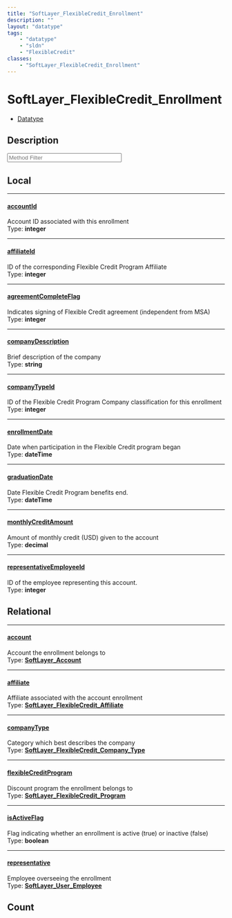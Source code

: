 ```yaml
---
title: "SoftLayer_FlexibleCredit_Enrollment"
description: ""
layout: "datatype"
tags:
    - "datatype"
    - "sldn"
    - "FlexibleCredit"
classes:
    - "SoftLayer_FlexibleCredit_Enrollment"
---
```


# SoftLayer_FlexibleCredit_Enrollment
<div id='service-datatype'>
    <ul id='sldn-reference-tabs'>
        <li id='datatype'> <a href='/reference/datatypes/SoftLayer_FlexibleCredit_Enrollment' >Datatype</a></li>
    </ul>
</div>

## Description 






<!-- Service Filer BEGIN -->
<div class="view-filters">
        <div class="clearfix">
            <div class="search-input-box">
                <input placeholder="Method Filter" onkeyup="titleSearch(inputId='prop-input', divId='properties', elementClass='prop-row')" 
                    type="text" id="prop-input" value="" size="30" maxlength="128" class="form-text">
            </div>
        </div>
</div>
<!-- Service Filer END -->

<div id="properties" class="content">
<div id="localProperties" class="prop-content" >

## Local
-----
[accountId]: #accountid
#### [accountId]
Account ID associated with this enrollment  
<span class="type-label">Type: </span>**integer**

-----
[affiliateId]: #affiliateid
#### [affiliateId]
ID of the corresponding Flexible Credit Program Affiliate  
<span class="type-label">Type: </span>**integer**

-----
[agreementCompleteFlag]: #agreementcompleteflag
#### [agreementCompleteFlag]
Indicates signing of Flexible Credit agreement (independent from MSA)  
<span class="type-label">Type: </span>**integer**

-----
[companyDescription]: #companydescription
#### [companyDescription]
Brief description of the company  
<span class="type-label">Type: </span>**string**

-----
[companyTypeId]: #companytypeid
#### [companyTypeId]
ID of the Flexible Credit Program Company classification for this enrollment  
<span class="type-label">Type: </span>**integer**

-----
[enrollmentDate]: #enrollmentdate
#### [enrollmentDate]
Date when participation in the Flexible Credit program began  
<span class="type-label">Type: </span>**dateTime**

-----
[graduationDate]: #graduationdate
#### [graduationDate]
Date Flexible Credit Program benefits end.  
<span class="type-label">Type: </span>**dateTime**

-----
[monthlyCreditAmount]: #monthlycreditamount
#### [monthlyCreditAmount]
Amount of monthly credit (USD) given to the account  
<span class="type-label">Type: </span>**decimal**

-----
[representativeEmployeeId]: #representativeemployeeid
#### [representativeEmployeeId]
ID of the employee representing this account.  
<span class="type-label">Type: </span>**integer**

</div>
<!-- LOCAL PROPERTY END -->

<div id="relationalProperties"  class="prop-content" >

## Relational
-----
[account]: #account
#### [account]
Account the enrollment belongs to  
<span class="type-label">Type: </span>**<a href='/reference/datatypes/SoftLayer_Account'>SoftLayer_Account </a>**

-----
[affiliate]: #affiliate
#### [affiliate]
Affiliate associated with the account enrollment  
<span class="type-label">Type: </span>**<a href='/reference/datatypes/SoftLayer_FlexibleCredit_Affiliate'>SoftLayer_FlexibleCredit_Affiliate </a>**

-----
[companyType]: #companytype
#### [companyType]
Category which best describes the company  
<span class="type-label">Type: </span>**<a href='/reference/datatypes/SoftLayer_FlexibleCredit_Company_Type'>SoftLayer_FlexibleCredit_Company_Type </a>**

-----
[flexibleCreditProgram]: #flexiblecreditprogram
#### [flexibleCreditProgram]
Discount program the enrollment belongs to  
<span class="type-label">Type: </span>**<a href='/reference/datatypes/SoftLayer_FlexibleCredit_Program'>SoftLayer_FlexibleCredit_Program </a>**

-----
[isActiveFlag]: #isactiveflag
#### [isActiveFlag]
Flag indicating whether an enrollment is active (true) or inactive (false)  
<span class="type-label">Type: </span>**boolean**

-----
[representative]: #representative
#### [representative]
Employee overseeing the enrollment  
<span class="type-label">Type: </span>**<a href='/reference/datatypes/SoftLayer_User_Employee'>SoftLayer_User_Employee </a>**


## Count
</div>


